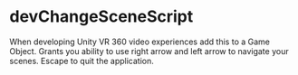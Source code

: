 # devChangeSceneScript
When developing Unity VR 360 video experiences add this to a Game Object. Grants you ability to use right arrow and left arrow to navigate your scenes. Escape to quit the application.
